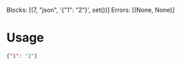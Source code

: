 Blocks: [(7, "json", '{"1": "2"}', set())]
Errors: [(None, None)]


# Usage

```json
{"1": "2"}
````
